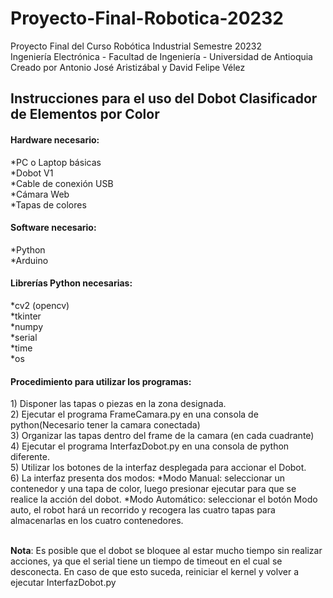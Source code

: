 # Proyecto-Final-Robotica-20232
Proyecto Final del Curso Robótica Industrial Semestre 20232
<br>Ingeniería Electrónica - Facultad de Ingeniería - Universidad de Antioquia
<br>Creado por Antonio José Aristizábal y David Felipe Vélez

<h2>Instrucciones para el uso del Dobot Clasificador de Elementos por Color</h2>

<h4>Hardware necesario:</h4>
	*PC o Laptop básicas
	<br>*Dobot V1
	<br>*Cable de conexión USB
	<br>*Cámara Web
	<br>*Tapas de colores

<h4>Software necesario:</h4>
	*Python
	<br>*Arduino

<h4>Librerías Python necesarias:</h4>
	*cv2 (opencv)
	<br>*tkinter
	<br>*numpy
	<br>*serial
	<br>*time
	<br>*os
	
<h4>Procedimiento para utilizar los programas:</h4>
	1) Disponer las tapas o piezas en la zona designada.
	<br>2) Ejecutar el programa FrameCamara.py en una consola de python(Necesario tener la camara conectada)
	<br>3) Organizar las tapas dentro del frame de la camara (en cada cuadrante)
	<br>4) Ejecutar el programa InterfazDobot.py en una consola de python diferente.
	<br>5) Utilizar los botones de la interfaz desplegada para accionar el Dobot.
	<br>6) La interfaz presenta dos modos:
		*Modo Manual: seleccionar un contenedor y una tapa de color, luego presionar ejecutar para que se realice la acción del dobot.
		*Modo Automático: seleccionar el botón Modo auto, el robot hará un recorrido y recogera las cuatro tapas para almacenarlas en los cuatro contenedores.
	
<br><b>Nota</b>: Es posible que el dobot se bloquee al estar mucho tiempo sin realizar acciones, ya que el serial tiene un tiempo de timeout en el cual se desconecta. En caso de que esto suceda, reiniciar el kernel y volver a ejecutar InterfazDobot.py
